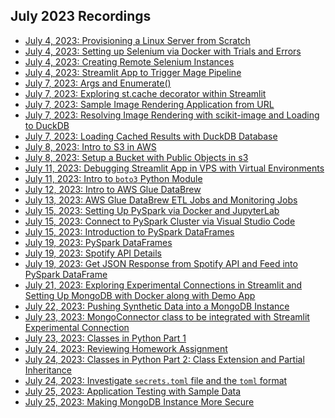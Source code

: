 ## July 2023 Recordings

- [July 4, 2023: Provisioning a Linux Server from Scratch](https://share.getcloudapp.com/d5uD1jqZ)
- [July 4, 2023: Setting up Selenium via Docker with Trials and Errors](https://share.getcloudapp.com/xQuEbkg0)
- [July 4, 2023: Creating Remote Selenium Instances](https://share.getcloudapp.com/yAu9Dgdo)
- [July 4, 2023: Streamlit App to Trigger Mage Pipeline](https://share.getcloudapp.com/o0uJ6l7p)
- [July 7, 2023: Args and Enumerate()](https://share.getcloudapp.com/9Zuyzo6D)
- [July 7, 2023: Exploring st.cache decorator within Streamlit]()
- [July 7, 2023: Sample Image Rendering Application from URL](https://share.getcloudapp.com/6quJYQB7)
- [July 7, 2023: Resolving Image Rendering with scikit-image and Loading to DuckDB](https://share.getcloudapp.com/rRuzbGA7)
- [July 7, 2023: Loading Cached Results with DuckDB Database](https://share.getcloudapp.com/yAu9yD5K)
- [July 8, 2023: Intro to S3 in AWS](https://share.getcloudapp.com/nOuLv9G1)
- [July 8, 2023: Setup a Bucket with Public Objects in s3](https://share.getcloudapp.com/mXuGKY8Y)
- [July 11, 2023: Debugging Streamlit App in VPS with Virtual Environments](https://share.getcloudapp.com/p9uZN4ZB)
- [July 11, 2023: Intro to `boto3` Python Module](https://share.getcloudapp.com/04uv5z4K)
- [July 12, 2023: Intro to AWS Glue DataBrew](https://share.getcloudapp.com/Wnu6qrQz)
- [July 13, 2023: AWS Glue DataBrew ETL Jobs and Monitoring Jobs](https://share.getcloudapp.com/Z4uG1gY6)
- [July 15, 2023: Setting Up PySpark via Docker and JupyterLab](https://share.getcloudapp.com/qGu67RQB)
- [July 15, 2023: Connect to PySpark Cluster via Visual Studio Code](https://share.getcloudapp.com/4guXKZYn)
- [July 15, 2023: Introduction to PySpark DataFrames](https://share.getcloudapp.com/RBuJny1o)
- [July 19, 2023: PySpark DataFrames](https://share.getcloudapp.com/eDuE7BZL)
- [July 19, 2023: Spotify API Details](https://share.getcloudapp.com/qGu6x206)
- [July 19, 2023: Get JSON Response from Spotify API and Feed into PySpark DataFrame](https://share.getcloudapp.com/jkuRW5y4)
- [July 21, 2023: Exploring Experimental Connections in Streamlit and Setting Up MongoDB with Docker along with Demo App](https://share.getcloudapp.com/4guX41XK)
- [July 22, 2023: Pushing Synthetic Data into a MongoDB Instance](https://share.getcloudapp.com/lluXgogb)
- [July 23, 2023: MongoConnector class to be integrated with Streamlit Experimental Connection](https://share.getcloudapp.com/nOuL1XZR)
- [July 23, 2023: Classes in Python Part 1](https://share.getcloudapp.com/5zuO2P72)
- [July 24, 2023: Reviewing Homework Assignment](https://share.getcloudapp.com/JruepAzL)
- [July 24, 2023: Classes in Python Part 2: Class Extension and Partial Inheritance]()
- [July 24, 2023: Investigate `secrets.toml` file and the `toml` format]()
- [July 25, 2023: Application Testing with Sample Data]()
- [July 25, 2023: Making MongoDB Instance More Secure]()
